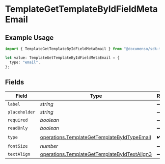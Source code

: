# TemplateGetTemplateByIdFieldMetaEmail

## Example Usage

```typescript
import { TemplateGetTemplateByIdFieldMetaEmail } from "@documenso/sdk-typescript/models/operations";

let value: TemplateGetTemplateByIdFieldMetaEmail = {
  type: "email",
};
```

## Fields

| Field                                                                                                        | Type                                                                                                         | Required                                                                                                     | Description                                                                                                  |
| ------------------------------------------------------------------------------------------------------------ | ------------------------------------------------------------------------------------------------------------ | ------------------------------------------------------------------------------------------------------------ | ------------------------------------------------------------------------------------------------------------ |
| `label`                                                                                                      | *string*                                                                                                     | :heavy_minus_sign:                                                                                           | N/A                                                                                                          |
| `placeholder`                                                                                                | *string*                                                                                                     | :heavy_minus_sign:                                                                                           | N/A                                                                                                          |
| `required`                                                                                                   | *boolean*                                                                                                    | :heavy_minus_sign:                                                                                           | N/A                                                                                                          |
| `readOnly`                                                                                                   | *boolean*                                                                                                    | :heavy_minus_sign:                                                                                           | N/A                                                                                                          |
| `type`                                                                                                       | [operations.TemplateGetTemplateByIdTypeEmail](../../models/operations/templategettemplatebyidtypeemail.md)   | :heavy_check_mark:                                                                                           | N/A                                                                                                          |
| `fontSize`                                                                                                   | *number*                                                                                                     | :heavy_minus_sign:                                                                                           | N/A                                                                                                          |
| `textAlign`                                                                                                  | [operations.TemplateGetTemplateByIdTextAlign3](../../models/operations/templategettemplatebyidtextalign3.md) | :heavy_minus_sign:                                                                                           | N/A                                                                                                          |